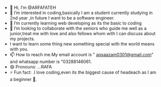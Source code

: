 - 👋 Hi, I’m @ARFAFATEH
- 👀 I’m interested in coding,basically I am a student currently studying in 2nd year ,in future I want to be a software engineer.
- 🌱 I’m currently learning web developing as its the basic to coding
- 💞️ I’m looking to collaborate with the seniors who guide me well as a junior,treat me with love and also fellows whom with I can discuss about my projects.
-  I want to learn some thing new something special with the world means with you.
- 📫 How to reach me.My email account is " aqsaazam0301@gmail.com" and whatsapp number is "03288146061.
- 😄 Pronouns: ...RAFA
- ⚡ Fun fact: .I love coding,even its the biggest cause of headeach as I am a beginner 🔰.

<!---
ARFAFATEH/ARFAFATEH is a ✨ special ✨ repository because its `README.md` (this file) appears on your GitHub profile.
You can click the Preview link to take a look at your changes.
--->
